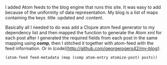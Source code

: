 I added Atom feeds to the blog engine that runs this site.
It was easy to add because of the uniformity of data representation.
My blog is a list of maps containing the keys :title :updated and :content.

Basically all I needed to do was add a Clojure atom feed generator to my
dependency list and then mapped the function to generate the Atom xml for
each post after I generated the required fields from each post in the same
mapping using **comp**, then I stitched it together with atom-feed with the
feed information. Or in (code)[http://github.com/georgerogers42/my-blog]:

	(atom-feed feed-metadata (map (comp atom-entry atomize-post) posts))

